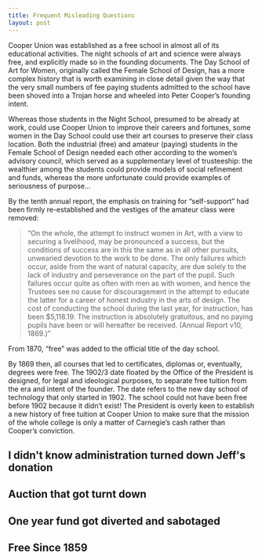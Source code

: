 ```yaml
---
title: Frequent Misleading Questions
layout: post
---
```

Cooper Union was established as a free school in almost all of its educational activities.  The night schools of art and science were always free, and explicitly made so in the founding documents.  The Day School of Art for Women, originally called the Female School of Design, has a more complex history that is worth examining in close detail given the way that the very small numbers of fee paying students admitted to the school have been shoved into a Trojan horse and wheeled into Peter Cooper’s founding intent.

Whereas those students in the Night School, presumed to be already at work, could use Cooper Union to improve their careers and fortunes, some women in the Day School could use their art courses to preserve their class location. Both the industrial (free) and amateur (paying) students in the Female School of Design needed each other according to the women’s advisory council, which served as a supplementary level of trusteeship: the wealthier among the students could provide models of social refinement and funds, whereas the more unfortunate could provide examples of seriousness of purpose...

By the tenth annual report, the emphasis on training for “self-support” had been firmly re-established and the vestiges of the amateur class were removed:

> “On the whole, the attempt to instruct women in Art, with a view to securing a livelihood, may be pronounced a success, but the conditions of success are in this the same as in all other pursuits, unwearied devotion to the work to be done. The only failures which occur, aside from the want of natural capacity, are due solely to the lack of industry and perseverance on the part of the pupil. Such failures occur quite as often with men as with women, and hence the Trustees see no cause for discouragement in the attempt to educate the latter for a career of honest industry in the arts of design. The cost of conducting the school during the last year, for instruction, has been $5,118.19. The instruction is absolutely gratuitous, and no paying pupils have been or will hereafter be received. (Annual Report v10, 1869.)”

From 1870, “free” was added to the official title of the day school.

By 1869 then, all courses that led to certificates, diplomas or, eventually, degrees were free.  The 1902/3 date floated by the Office of the President is designed, for legal and ideological purposes, to separate free tuition from the era and intent of the founder. The date refers to the new day school of technology that only started in 1902.  The school could not have been free before 1902 because it didn’t exist! The President is overly keen to establish a new history of free tuition at Cooper Union to make sure that the mission of the whole college is only a matter of Carnegie’s cash rather than 
Cooper’s conviction.


## I didn't know administration turned down Jeff's donation

## Auction that got turnt down

## One year fund got diverted and sabotaged

## Free Since 1859